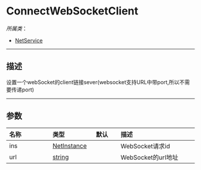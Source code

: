 # ConnectWebSocketClient

*所属类*：
* [NetService](/Api/Classes/Service/NetService.md)
------------------------------------------------------------------------------------------
## 描述

设置一个webSocket的client链接sever(websocket支持URL中带port,所以不需要传递port)

------------------------------------------------------------------------------------------
## 参数

|<div style="width:100px">名称</div>|<div style="width:100px">类型</div>|<div style="width:50px">默认</div>|<div style="width:350px">描述</div>|
|:---|:---|:---|:---|
|ins|[NetInstance](/Api/DataType/NetInstance.md)||WebSocket请求id|
|url|[string](/Api/DataType/String.md)||WebSocket的url地址|

